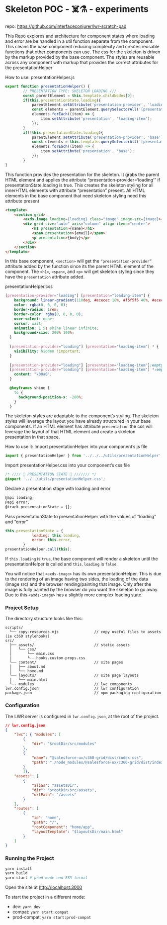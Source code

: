 # Skeleton POC - ☠️⚗️ - experiments

repo: https://github.com/interfaceconjurer/lwr-scratch-pad

This Repo explores and architecture for component states where loading and error are be handled in a util function separate from the component. This cleans the base component reducing complexity and creates reusable functions that other components can use. The css for the skeleton is driven by the markup provided by the base component. The styles are reusable across any component with markup that provides the correct attributes for the presentationHelper

How to use:
presentationHelper.js
```js
export function presentationHelper() {
        // PRESENTATION TYPE: SKELETON LOADING ///
        const parentElement = this.template.childNodes[0];
        if(this.presentationState.loading){
            parentElement.setAttribute('presentation-provider', 'loading');
            const elements = parentElement.querySelectorAll('[presentation]');
            elements.forEach((item) => {
                item.setAttribute('presentation', 'loading-item');
            });
        }
        if(!this.presentationState.loading){
            parentElement.setAttribute('presentation-provider', 'base');
            const elements = this.template.querySelectorAll('[presentation]');
            elements.forEach((item) => {
                item.setAttribute('presentation', 'base');
            });
        }
}
```
This function provides the presentation for the skeleton. It grabs the parent HTML element and applies the attribute “presentation-provider=‘loading’” if presentationState.loading is true. This creates the skeleton styling for all innerHTML elements with attribute “presentation” present. All HTML elements in the base component that need skeleton styling need this attribute present 

```html
<template>
    <section grid>
        <axds-image loading={loading} class="image" image-src={image}></axds-image>
        <div grid size="auto" axis="column" align-items="center">
            <h1 presentation>{name}</h1>
            <span presentation>{email}</span>
            <p presentation>{body}</p>
        </div>
    </section>
</template>
```
In this base component, `<section>` will get the `“presentation-provider”` attribute added by the function since its the parent HTML element of the component. The `<h1>`, `<span>`, and `<p>` will get skeleton styling since they have the `presentation` attribute added. 


presentationHelper.css
```css
[presentation-provider="loading"] [presentation="loading-item"] {
    background: linear-gradient(110deg, #ececec 18%, #f5f5f5 40%, #ececec 69%);
    color: rgba(0, 0, 0, 0);
    border-radius: 1rem;
    border-color: rgba(0, 0, 0, 0);
    user-select: none;
    cursor: wait;
    animation: 1.5s shine linear infinite;
    background-size: 200% 100%;
  }
  
  [presentation-provider="loading"] [presentation="loading-item"] * {
    visibility: hidden !important;
  }
  
  [presentation-provider="loading"] [presentation="loading-item"]:empty::after,
  [presentation-provider="loading"] [presentation="loading-item"] *:empty::after {
    content: "\00a0";
  }

  @keyframes shine {
    to {
      background-position-x: -200%;
    }
  }
```
The skeleton styles are adaptable to the component’s styling. The skeleton styles will leverage the layout you have already structured in your base components. If an HTML element has attribute `presentation` the css will leverage the layout of that HTML element and create a skeleton presentation in that space. 

How to use it:
Import presentationHelper into your component’s js file
```js
import { presentationHelper } from '../../../utils/presentationHelper';
```
Import presentationHelper.css into your component’s css file
```css
/* //// 🚀 PRESENTATION STATE 🚀 /////// */
@import '../../utils/presentationHelper.css';
```
Declare a presentation stage with loading and error
```js
@api loading;
@api error;
@track presentationState = {};
```
Pass presentationState to presentationHelper with the values of “loading” and “error”
```js
this.presentationState = {
            loading: this.loading,
            error: this.error,
        }
presentationHelper.call(this);
```
If `this.loading` is `true`, the base component will render a skeleton until the presentationHelper is called and `this.loading` is `false`. 

You will notice that `<axds-image>` has its own presentationHelper. This is due to the rendering of an image having two sides, the loading of the data (image src) and the browser rending/painting that image. Only after the image is fully painted by the browser do you want the skeleton to go away. Due to this `<axds-image>` has a slightly more complex loading state. 

### Project Setup

The directory structure looks like this:

```
scripts/
  └── copy-resources.mjs                // copy useful files to assets (ie c360 stylehooks)
src/
  ├── assets/                           // static assets
  │   └── css/
  │       └── main.css
  |       └-- hooks.custom-props.css
  └── content/                          // site pages
  │   ├── about.md
  │   └── home.md
  └── layouts/                          // site page layouts
  |   └── main.html
  └-- modules                           // lwc components
lwr.config.json                         // lwr configuration
package.json                            // npm packaging configuration
```

### Configuration

The LWR server is configured in `lwr.config.json`, at the root of the project.

```json
// lwr.config.json
{
    "lwc": { "modules": [
        {
            "dir": "$rootDir/src/modules" 
        },
        {
            "name": "@salesforce-ux/c360-grid/dist/index.css",
            "path": "./node_modules/@salesforce-ux/c360-grid/dist/index.css"
        }
        ]},
    "assets": [
        {
            "alias": "assetsDir",
            "dir": "$rootDir/src/assets",
            "urlPath": "/assets"
        }
    ],
    "routes": [
        {
            "id": "home",
            "path": "/",
            "rootComponent": "home/app",
            "layoutTemplate": "$layoutsDir/main.html"
        }
    ]
}
```

### Running the Project

```bash
yarn install
yarn build
yarn start # prod mode and ESM format
```

Open the site at [http://localhost:3000](http://localhost:3000)

To start the project in a different mode:

-   dev: `yarn dev`
-   compat: `yarn start:compat`
-   prod-compat: `yarn start:prod-compat`
